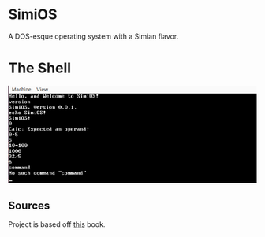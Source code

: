 # SimiOS
A DOS-esque operating system with a Simian flavor.

# The Shell

![Image of the shell](shell.png)

## Sources

Project is based off [this](https://www.cs.bham.ac.uk/~exr/lectures/opsys/10_11/lectures/os-dev.pdf) book.
